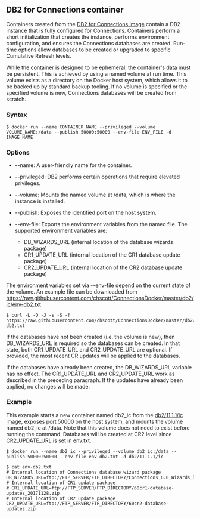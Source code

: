 ## DB2 for Connections container

Containers created from the [DB2 for Connections image](..\images\db2_ic.md) contain a DB2 instance that is fully configured
for Connections. Containers perform a short initialization that creates the instance, performs environment configuration, and
ensures the Connections databases are created. Run-time options allow databases to be created or upgraded to specific 
Cumulative Refresh levels.

While the container is designed to be ephemeral, the container's data must be persistent. This is achieved by using a named 
volume at run time. This volume exists as a directory on the Docker host system, which allows it to be backed up by standard
backup tooling. If no volume is specified or the specified volume is new, Connections databases will be created from scratch.

### Syntax

```
$ docker run --name CONTAINER_NAME --privileged --volume VOLUME_NAME:/data --publish 50000:50000 --env-file ENV_FILE -d IMAGE_NAME
```

### Options

- --name: A user-friendly name for the container.

- --privileged: DB2 performs certain operations that require elevated privileges.

- --volume: Mounts the named volume at /data, which is where the instance is installed.

- --publish: Exposes the identified port on the host system.

- --env-file: Exports the environment variables from the named file. The supported environment variables are:
                
    - DB_WIZARDS_URL (internal location of the database wizards package)
    - CR1_UPDATE_URL (internal location of the CR1 database update package)
    - CR2_UPDATE_URL (internal location of the CR2 database update package)
                
The environment variables set via --env-file depend on the current state of the volume. An example file can be downloaded
from https://raw.githubusercontent.com/chscott/ConnectionsDocker/master/db2/ic/env-db2.txt

```
$ curl -L -O -J -s -S -f https://raw.githubusercontent.com/chscott/ConnectionsDocker/master/db2/ic/env-db2.txt
```

If the databases have not been created (i.e. the volume is new), then DB_WIZARDS_URL is required so the databases can be 
created. In that state, both CR1_UPDATE_URL and CR2_UPDATE_URL are optional. If provided, the most recent CR updates will be 
applied to the databases.

If the databases have already been created, the DB_WIZARDS_URL variable has no effect. The CR1_UPDATE_URL and CR2_UPDATE_URL
work as described in the preceding paragraph. If the updates have already been applied, no changes will be made.

### Example

This example starts a new container named db2_ic from the [db2/11.1.1/ic image](../images/db2_ic.md), exposes port 50000 on
the host system, and mounts the volume named db2_ic at /data. Note that this volume does not need to exist before running the
command. Databases will be created at CR2 level since CR2_UPDATE_URL is set in env.txt.

```
$ docker run --name db2_ic --privileged --volume db2_ic:/data --publish 50000:50000 --env-file env-db2.txt -d db2/11.1.1/ic

$ cat env-db2.txt
# Internal location of Connections database wizard package
DB_WIZARDS_URL=ftp://FTP_SERVER/FTP_DIRECTORY/Connections_6.0_Wizards_lin_aix.tar
# Internal location of CR1 update package
# CR1_UPDATE_URL=ftp://FTP_SERVER/FTP_DIRECTORY/60cr1-database-updates_20171128.zip
# Internal location of CR2 update package
CR2_UPDATE_URL=ftp://FTP_SERVER/FTP_DIRECTORY/60cr2-database-updates.zip
```
